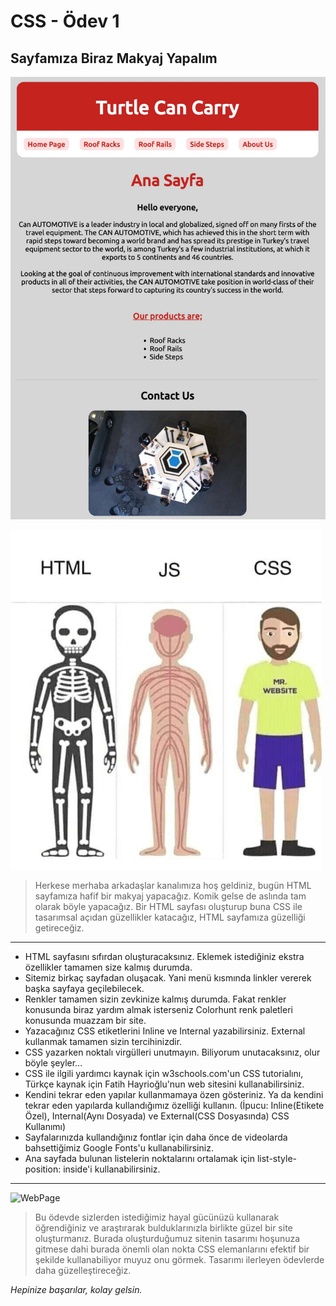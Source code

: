 # CSS - Ödev 1

## Sayfamıza Biraz Makyaj Yapalım

![Project preview](./preview.jpg)

![HTML - CSS - JS](./img/htmlcssjs.png)

> Herkese merhaba arkadaşlar kanalımıza hoş geldiniz, bugün HTML sayfamıza hafif bir makyaj yapacağız. Komik gelse de aslında tam olarak böyle yapacağız. Bir HTML sayfası oluşturup buna CSS ile tasarımsal açıdan güzellikler katacağız, HTML sayfamıza güzelliği getireceğiz.

---

* HTML sayfasını sıfırdan oluşturacaksınız. Eklemek istediğiniz ekstra özellikler tamamen size kalmış durumda.
* Sitemiz birkaç sayfadan oluşacak. Yani menü kısmında linkler vererek başka sayfaya geçilebilecek.
* Renkler tamamen sizin zevkinize kalmış durumda. Fakat renkler konusunda biraz yardım almak isterseniz Colorhunt renk paletleri konusunda muazzam bir site.
* Yazacağınız CSS etiketlerini Inline ve Internal yazabilirsiniz. External kullanmak tamamen sizin tercihinizdir.
* CSS yazarken noktalı virgülleri unutmayın. Biliyorum unutacaksınız, olur böyle şeyler...
* CSS ile ilgili yardımcı kaynak için w3schools.com'un CSS tutorialını, Türkçe kaynak için Fatih Hayrioğlu'nun web sitesini kullanabilirsiniz.
* Kendini tekrar eden yapılar kullanmamaya özen gösteriniz. Ya da kendini tekrar eden yapılarda kullandığımız özelliği kullanın. (İpucu: Inline(Etikete Özel), Internal(Aynı Dosyada) ve External(CSS Dosyasında) CSS Kullanımı)
* Sayfalarınızda kullandığınız fontlar için daha önce de videolarda bahsettiğimiz Google Fonts'u kullanabilirsiniz.
* Ana sayfada bulunan listelerin noktalarını ortalamak için list-style-position: inside'i kullanabilirsiniz.

---

![WebPage](./img/webpage.gif)

> Bu ödevde sizlerden istediğimiz hayal gücünüzü kullanarak öğrendiğiniz ve araştırarak bulduklarınızla birlikte güzel bir site oluşturmanız. Burada oluşturduğumuz sitenin tasarımı hoşunuza gitmese dahi burada önemli olan nokta CSS elemanlarını efektif bir şekilde kullanabiliyor muyuz onu görmek. Tasarımı ilerleyen ödevlerde daha güzelleştireceğiz.

_Hepinize başarılar, kolay gelsin._